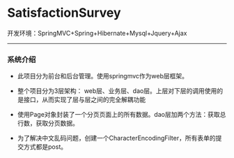 # SatisfactionSurvey

开发环境：SpringMVC+Spring+Hibernate+Mysql+Jquery+Ajax

* * *

### 系统介绍

- 此项目分为前台和后台管理。使用springmvc作为web层框架。
  
- 整个项目分为3层架构： web层、业务层、dao层。上层对下层的调用使用的是接口，从而实现了层与层之间的完全解耦功能
- 使用Page对象封装了一个分页页面上的所有数据。dao层加两个方法：获取总行数，获取分页数据。
- 为了解决中文乱码问题，创建一个CharacterEncodingFilter，所有表单的提交方式都是post。

